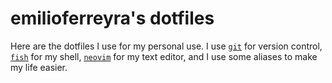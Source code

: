 # emilioferreyra's dotfiles

Here are the dotfiles I use for my personal use. I use [`git`](https://git-scm.com/) for version control, [`fish`](https://fishshell.com/) for my shell, [`neovim`](https://neovim.io/) for my text editor, and I use some aliases to make my life easier.
